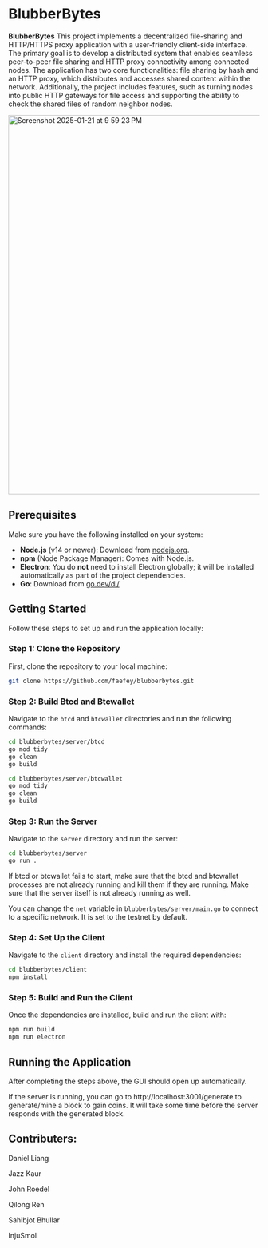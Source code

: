 # BlubberBytes

**BlubberBytes** This project implements a decentralized file-sharing and HTTP/HTTPS proxy application with a user-friendly
client-side interface. The primary goal is to develop a distributed system that enables seamless peer-to-peer file
sharing and HTTP proxy connectivity among connected nodes. The application has two core functionalities: file
sharing by hash and an HTTP proxy, which distributes and accesses shared content within the network.
Additionally, the project includes features, such as turning nodes into public HTTP gateways for file access and
supporting the ability to check the shared files of random neighbor nodes.

<img width="759" alt="Screenshot 2025-01-21 at 9 59 23 PM" src="https://github.com/user-attachments/assets/55e03f7f-0076-465c-abb5-061c65aef870" />

## Prerequisites

Make sure you have the following installed on your system:

- **Node.js** (v14 or newer): Download from [nodejs.org](https://nodejs.org/).
- **npm** (Node Package Manager): Comes with Node.js.
- **Electron**: You do **not** need to install Electron globally; it will be installed automatically as part of the project dependencies.
- **Go**: Download from [go.dev/dl/](https://go.dev/dl/)

## Getting Started

Follow these steps to set up and run the application locally:

### Step 1: Clone the Repository

First, clone the repository to your local machine:

```bash
git clone https://github.com/faefey/blubberbytes.git
```

### Step 2: Build Btcd and Btcwallet

Navigate to the `btcd` and `btcwallet` directories and run the following commands:

```bash
cd blubberbytes/server/btcd
go mod tidy
go clean
go build
```

```bash
cd blubberbytes/server/btcwallet
go mod tidy
go clean
go build
```

### Step 3: Run the Server

Navigate to the `server` directory and run the server:

```bash
cd blubberbytes/server
go run .
```

If btcd or btcwallet fails to start, make sure that the btcd and btcwallet processes are not already running and kill them if they are running. Make sure that the server itself is not already running as well.

You can change the `net` variable in `blubberbytes/server/main.go` to connect to a specific network. It is set to the testnet by default.

### Step 4: Set Up the Client

Navigate to the `client` directory and install the required dependencies:

```bash
cd blubberbytes/client
npm install
```

### Step 5: Build and Run the Client

Once the dependencies are installed, build and run the client with:

```bash
npm run build
npm run electron
```

## Running the Application

After completing the steps above, the GUI should open up automatically.

If the server is running, you can go to http://localhost:3001/generate to generate/mine a block to gain coins. It will take some time before the server responds with the generated block.

## Contributers:

Daniel Liang

Jazz Kaur

John Roedel

Qilong Ren 

Sahibjot Bhullar

InjuSmol
